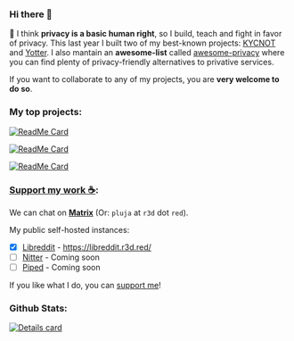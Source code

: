 ### Hi there 👋

🔭 I think **privacy is a basic human right**, so I build, teach and fight in favor of privacy. This last year I built two of my best-known projects: [KYCNOT](https://github.com/pluja/kycnot) and [Yotter](https://github.com/ytorg/yotter). I also mantain an **awesome-list** called [awesome-privacy](https://github.com/pluja/awesome-privacy) where you can find plenty of privacy-friendly alternatives to privative services.

If you want to collaborate to any of my projects, you are **very welcome to do so**. 

### My top projects:

[![ReadMe Card](https://github-readme-stats.vercel.app/api/pin/?username=pluja&repo=awesome-privacy&theme=dark)](https://github.com/pluja/awesome-privacy)

[![ReadMe Card](https://github-readme-stats.vercel.app/api/pin/?username=ytorg&repo=yotter&theme=dark)](https://github.com/ytorg/yotter)

[![ReadMe Card](https://github-readme-stats.vercel.app/api/pin/?username=pluja&repo=kycnot&theme=dark)](https://github.com/pluja/kycnot)

### [Support my work ☕](https://github.com/pluja/pluja/blob/main/SUPPORT.md):

We can chat on [**Matrix**](https://matrix.to/#/@pluja:privacytools.io) (Or: `pluja` at `r3d` dot `red`).

My public self-hosted instances:
- [x] [Libreddit](https://github.com/spikecodes/libreddit) - https://libreddit.r3d.red/
- [ ] [Nitter](https://github.com/zedeus/nitter) - Coming soon
- [ ] [Piped](https://github.com/TeamPiped/Piped) - Coming soon

If you like what I do, you can [support me](https://github.com/pluja/pluja/blob/main/SUPPORT.md)!

### Github Stats:

<a href="https://github.com/pluja">
    <img align="center" src="https://github-readme-stats.vercel.app/api?username=pluja&show_icons=true&theme=dark" alt="Details card" />
</a
